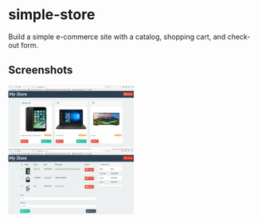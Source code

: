 # simple-store

Build a simple e-commerce site with a catalog, shopping cart, and check-out form.

## Screenshots

<img src="img/index.png" width="50%">&nbsp;&nbsp;<img src="img/cart.png" width="50%">
